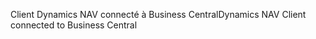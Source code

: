 <span data-ttu-id="a83c0-101">Client Dynamics NAV connecté à Business Central</span><span class="sxs-lookup"><span data-stu-id="a83c0-101">Dynamics NAV Client connected to Business Central</span></span>